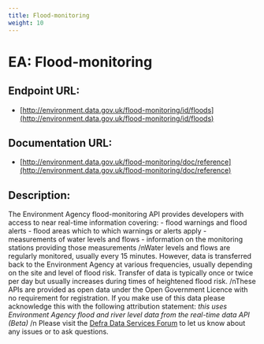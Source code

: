 ```yaml
---
title: Flood-monitoring
weight: 10
---
```


# EA: Flood-monitoring

## Endpoint URL:
 - [http://environment.data.gov.uk/flood-monitoring/id/floods](http://environment.data.gov.uk/flood-monitoring/id/floods)

## Documentation URL:
 - [http://environment.data.gov.uk/flood-monitoring/doc/reference](http://environment.data.gov.uk/flood-monitoring/doc/reference)

## Description:
The Environment Agency flood-monitoring API provides developers with access to near real-time information covering: - flood warnings and flood alerts - flood areas which to which warnings or alerts apply - measurements of water levels and flows - information on the monitoring stations providing those measurements /nWater levels and flows are regularly monitored, usually every 15 minutes. However, data is transferred back to the Environment Agency at various frequencies, usually depending on the site and level of flood risk. Transfer of data is typically once or twice per day but usually increases during times of heightened flood risk. /nThese APIs are provided as open data under the Open Government Licence with no requirement for registration. If you make use of this data please acknowledge this with the following attribution statement: _this uses Environment Agency flood and river level data from the real-time data API (Beta)_ /n Please visit the [Defra Data Services Forum](https://support.environment.data.gov.uk/hc/en-gb) to let us know about any issues or to ask questions.

